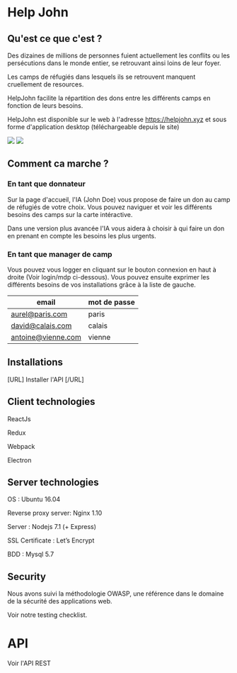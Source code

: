 Help John
===================

## Qu'est ce que c'est ?

Des dizaines de millions de personnes fuient actuellement les conflits ou les persécutions dans le monde entier, se retrouvant ainsi loins de leur foyer. 

Les camps de réfugiés dans lesquels ils se retrouvent manquent cruellement de resources.

HelpJohn facilite la répartition des dons entre les différents camps en fonction de leurs besoins.

HelpJohn est disponible sur le web à l'adresse https://helpjohn.xyz et sous forme d'application desktop (téléchargeable depuis le site)


[<img src="http://i.imgur.com/FrbueZp.jpg" />](http://i.imgur.com/FrbueZp.jpg)
[<img src="http://i.imgur.com/cjlxrf3.png" />](http://i.imgur.com/cjlxrf3.png)

## Comment ca marche ?
### En tant que donnateur
Sur la page d'accueil, l'IA (John Doe) vous propose de faire un don au camp de réfugiés de votre choix.
Vous pouvez naviguer et voir les différents besoins des camps sur la carte intéractive.

Dans une version plus avancée l'IA vous aidera à choisir à qui faire un don en prenant en compte les besoins les plus urgents.

### En tant que manager de camp
Vous pouvez vous logger en cliquant sur le bouton connexion en haut à droite (Voir login/mdp ci-dessous).
Vous pouvez ensuite exprimer les différents besoins de vos installations grâce à la liste de gauche.

| email | mot de passe |
|----|----|
| aurel@paris.com | paris |
| david@calais.com | calais |
| antoine@vienne.com | vienne |

## Installations


[URL] Installer l'API [/URL]

## Client technologies
ReactJs

Redux

Webpack

Electron

## Server technologies
OS : Ubuntu 16.04

Reverse proxy server: Nginx 1.10

Server : Nodejs 7.1 (+ Express)

SSL Certificate : Let’s Encrypt

BDD : Mysql 5.7

## Security

Nous avons suivi la méthodologie OWASP, une référence dans le domaine de la sécurité des applications web.

Voir notre testing checklist.

# API

Voir l'API REST
